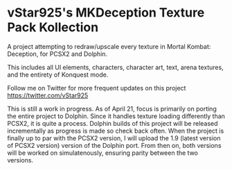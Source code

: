 # vStar925's MKDeception Texture Pack Kollection
A project attempting to redraw/upscale every texture in Mortal Kombat: Deception, for PCSX2 and Dolphin.

This includes all UI elements, characters, character art, text, arena textures, and the entirety of Konquest mode.

Follow me on Twitter for more frequent updates on this project https://twitter.com/vStar925


This is still a work in progress. As of April 21, focus is primarily on porting the entire project to Dolphin. Since it handles texture loading differently than PCSX2, it is quite a process. Dolphin builds of this project will be released incrementally as progress is made so check back often. When the project is finally up to par with the PCSX2 version, I will upload the 1.9 (latest version of PCSX2 version) version of the Dolphin port. From then on, both versions will be worked on simulatenously, ensuring parity between the two versions.
